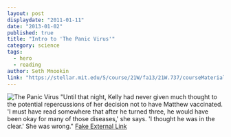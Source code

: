 ```yaml
---
layout: post
displaydate: "2011-01-11"
date: "2013-01-02"
published: true
title: "Intro to 'The Panic Virus'"
category: science
tags: 
  - hero
  - reading
author: Seth Mnookin
link: "https://stellar.mit.edu/S/course/21W/fa13/21W.737/courseMaterial/topics/topic5/readings/The_Panic_Virus_intro/The_Panic_Virus_intro.pdf"
---
```


![The Panic Virus](http://autismsciencefoundation.org/sites/default/files/THE-PANIC-VIRUS-cover.jpg)
"Until that night, Kelly had never given much thought to the potential repercussions of her decision not to have Matthew vaccinated. 'I must have read somewhere that after he turned three, he would have been okay for many of those diseases,' she says. 'I thought he was in the clear.' She was wrong." [Fake External Link](www.theraptorlab.com)